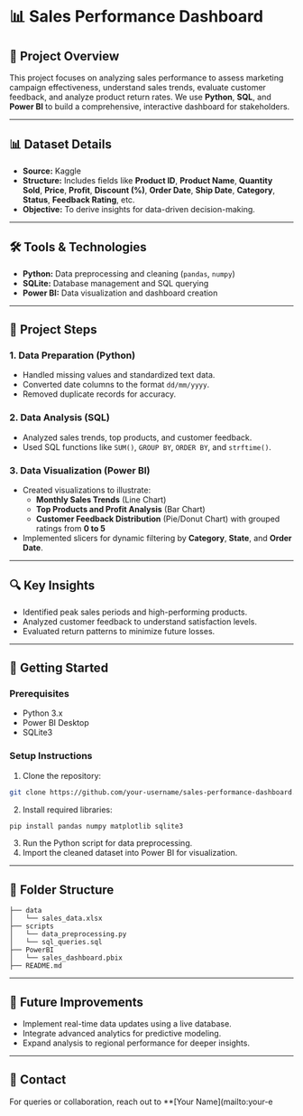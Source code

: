 # 📊 Sales Performance Dashboard

## 📁 Project Overview
This project focuses on analyzing sales performance to assess marketing campaign effectiveness, understand sales trends, evaluate customer feedback, and analyze product return rates. We use **Python**, **SQL**, and **Power BI** to build a comprehensive, interactive dashboard for stakeholders.

---

## 📊 Dataset Details
- **Source:** Kaggle
- **Structure:** Includes fields like **Product ID**, **Product Name**, **Quantity Sold**, **Price**, **Profit**, **Discount (%)**, **Order Date**, **Ship Date**, **Category**, **Status**, **Feedback Rating**, etc.
- **Objective:** To derive insights for data-driven decision-making.

---

## 🛠️ Tools & Technologies
- **Python:** Data preprocessing and cleaning (`pandas`, `numpy`)
- **SQLite:** Database management and SQL querying
- **Power BI:** Data visualization and dashboard creation

---

## 🔧 Project Steps
### 1. Data Preparation (Python)
- Handled missing values and standardized text data.
- Converted date columns to the format `dd/mm/yyyy`.
- Removed duplicate records for accuracy.

### 2. Data Analysis (SQL)
- Analyzed sales trends, top products, and customer feedback.
- Used SQL functions like `SUM()`, `GROUP BY`, `ORDER BY`, and `strftime()`.

### 3. Data Visualization (Power BI)
- Created visualizations to illustrate:
  - **Monthly Sales Trends** (Line Chart)
  - **Top Products and Profit Analysis** (Bar Chart)
  - **Customer Feedback Distribution** (Pie/Donut Chart) with grouped ratings from **0 to 5**
- Implemented slicers for dynamic filtering by **Category**, **State**, and **Order Date**.

---

## 🔍 Key Insights
- Identified peak sales periods and high-performing products.
- Analyzed customer feedback to understand satisfaction levels.
- Evaluated return patterns to minimize future losses.

---

## 🚀 Getting Started
### Prerequisites
- Python 3.x
- Power BI Desktop
- SQLite3

### Setup Instructions
1. Clone the repository:
```bash
git clone https://github.com/your-username/sales-performance-dashboard.git
```
2. Install required libraries:
```bash
pip install pandas numpy matplotlib sqlite3
```
3. Run the Python script for data preprocessing.
4. Import the cleaned dataset into Power BI for visualization.

---

## 📁 Folder Structure
```
├── data
│   └── sales_data.xlsx
├── scripts
│   └── data_preprocessing.py
│   └── sql_queries.sql
├── PowerBI
│   └── sales_dashboard.pbix
├── README.md
```

---

## 🚀 Future Improvements
- Implement real-time data updates using a live database.
- Integrate advanced analytics for predictive modeling.
- Expand analysis to regional performance for deeper insights.

---

## 📩 Contact
For queries or collaboration, reach out to **[Your Name](mailto:your-e
